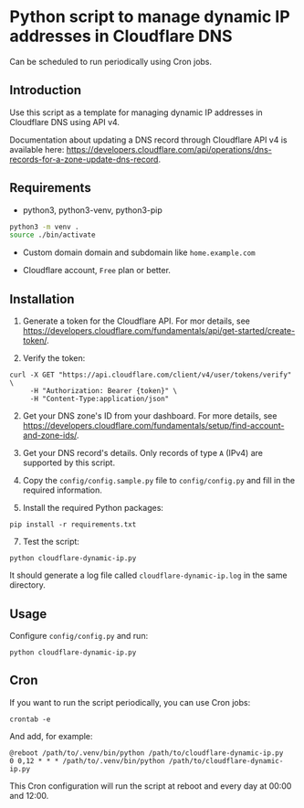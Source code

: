 # Python script to manage dynamic IP addresses in Cloudflare DNS

Can be scheduled to run periodically using Cron jobs.

## Introduction

Use this script as a template for managing dynamic IP addresses in Cloudflare DNS using API v4.

Documentation about updating a DNS record through Cloudflare API v4 is available here: https://developers.cloudflare.com/api/operations/dns-records-for-a-zone-update-dns-record.

## Requirements

- python3, python3-venv, python3-pip

```bash
python3 -m venv .
source ./bin/activate
```

- Custom domain domain and subdomain like `home.example.com`

- Cloudflare account, `Free` plan or better.

## Installation

1. Generate a token for the Cloudflare API. For mor details, see https://developers.cloudflare.com/fundamentals/api/get-started/create-token/.

2. Verify the token:

```shell
curl -X GET "https://api.cloudflare.com/client/v4/user/tokens/verify" \
     -H "Authorization: Bearer {token}" \
     -H "Content-Type:application/json"
```

2. Get your DNS zone's ID from your dashboard. For more details, see https://developers.cloudflare.com/fundamentals/setup/find-account-and-zone-ids/.

3. Get your DNS record's details. Only records of type `A` (IPv4) are supported by this script.

5. Copy the `config/config.sample.py` file to `config/config.py` and fill in the required information.

6. Install the required Python packages:

```shell
pip install -r requirements.txt
```

7. Test the script:

```shell
python cloudflare-dynamic-ip.py
```

It should generate a log file called `cloudflare-dynamic-ip.log` in the same directory.

## Usage

Configure `config/config.py` and run:

```shell
python cloudflare-dynamic-ip.py
```

## Cron

If you want to run the script periodically, you can use Cron jobs:

```shell
crontab -e
```

And add, for example:

```
@reboot /path/to/.venv/bin/python /path/to/cloudflare-dynamic-ip.py
0 0,12 * * * /path/to/.venv/bin/python /path/to/cloudflare-dynamic-ip.py
```

This Cron configuration will run the script at reboot and every day at 00:00 and 12:00.
